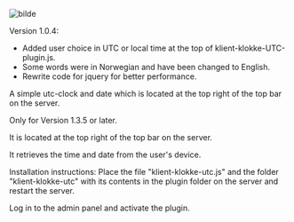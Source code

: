 ![bilde](https://github.com/user-attachments/assets/cc8a4022-9d6c-49ae-95f3-0db7d7813b54)

Version 1.0.4:
- Added user choice in UTC or local time at the top of klient-klokke-UTC-plugin.js.
- Some words were in Norwegian and have been changed to English.
- Rewrite code for jquery for better performance.


A simple utc-clock and date which is located at the top right of the top bar on the server.

Only for Version 1.3.5 or later.

It is located at the top right of the top bar on the server.

It retrieves the time and date from the user's device.

Installation instructions:
Place the file "klient-klokke-utc.js" and the folder "klient-klokke-utc" with its contents in the plugin folder on the server and restart the server.

Log in to the admin panel and activate the plugin.
